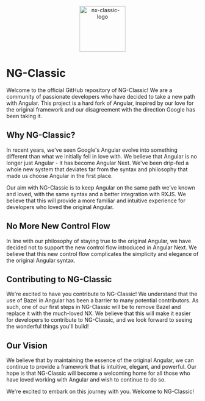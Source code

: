 <p align="center">
  <img src="https://avatars.githubusercontent.com/u/136934328?s=200&v=4" alt="nx-classic-logo" width="120px" height="120px"/>
</p>


# NG-Classic

Welcome to the official GitHub repository of NG-Classic! We are a community of passionate developers who have decided to take a new path with Angular. This project is a hard fork of Angular, inspired by our love for the original framework and our disagreement with the direction Google has been taking it.

## Why NG-Classic?

In recent years, we've seen Google's Angular evolve into something different than what we initially fell in love with. We believe that Angular is no longer just Angular - it has become Angular Next. We've been drip-fed a whole new system that deviates far from the syntax and philosophy that made us choose Angular in the first place.

Our aim with NG-Classic is to keep Angular on the same path we've known and loved, with the same syntax and a better integration with RXJS. We believe that this will provide a more familiar and intuitive experience for developers who loved the original Angular.

## No More New Control Flow

In line with our philosophy of staying true to the original Angular, we have decided not to support the new control flow introduced in Angular Next. We believe that this new control flow complicates the simplicity and elegance of the original Angular syntax.

## Contributing to NG-Classic

We're excited to have you contribute to NG-Classic! We understand that the use of Bazel in Angular has been a barrier to many potential contributors. As such, one of our first steps in NG-Classic will be to remove Bazel and replace it with the much-loved NX. We believe that this will make it easier for developers to contribute to NG-Classic, and we look forward to seeing the wonderful things you'll build!

## Our Vision

We believe that by maintaining the essence of the original Angular, we can continue to provide a framework that is intuitive, elegant, and powerful. Our hope is that NG-Classic will become a welcoming home for all those who have loved working with Angular and wish to continue to do so.

We're excited to embark on this journey with you. Welcome to NG-Classic!
